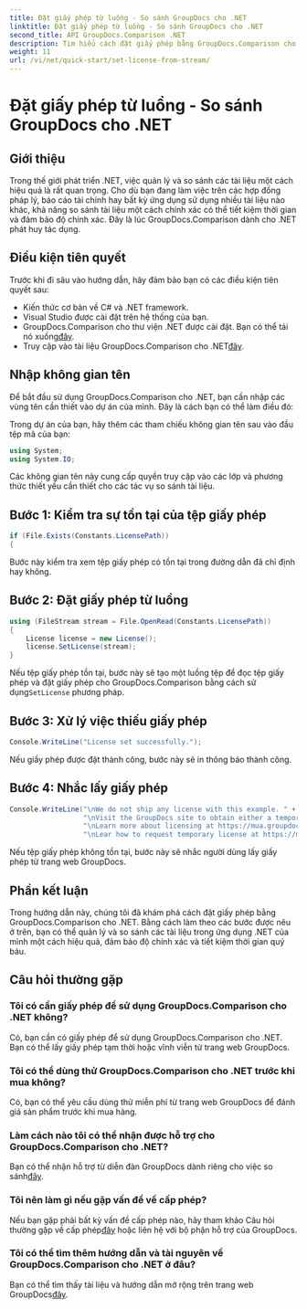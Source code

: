 ```yaml
---
title: Đặt giấy phép từ luồng - So sánh GroupDocs cho .NET
linktitle: Đặt giấy phép từ luồng - So sánh GroupDocs cho .NET
second_title: API GroupDocs.Comparison .NET
description: Tìm hiểu cách đặt giấy phép bằng GroupDocs.Comparison cho .NET một cách hiệu quả. Đảm bảo độ chính xác của tài liệu và tiết kiệm thời gian với hướng dẫn này.
weight: 11
url: /vi/net/quick-start/set-license-from-stream/
---
```


# Đặt giấy phép từ luồng - So sánh GroupDocs cho .NET

## Giới thiệu
Trong thế giới phát triển .NET, việc quản lý và so sánh các tài liệu một cách hiệu quả là rất quan trọng. Cho dù bạn đang làm việc trên các hợp đồng pháp lý, báo cáo tài chính hay bất kỳ ứng dụng sử dụng nhiều tài liệu nào khác, khả năng so sánh tài liệu một cách chính xác có thể tiết kiệm thời gian và đảm bảo độ chính xác. Đây là lúc GroupDocs.Comparison dành cho .NET phát huy tác dụng. 
## Điều kiện tiên quyết
Trước khi đi sâu vào hướng dẫn, hãy đảm bảo bạn có các điều kiện tiên quyết sau:
- Kiến thức cơ bản về C# và .NET framework.
- Visual Studio được cài đặt trên hệ thống của bạn.
-  GroupDocs.Comparison cho thư viện .NET được cài đặt. Bạn có thể tải nó xuống[đây](https://releases.groupdocs.com/comparison/net/).
-  Truy cập vào tài liệu GroupDocs.Comparison cho .NET[đây](https://tutorials.groupdocs.com/comparison/net/).

## Nhập không gian tên
Để bắt đầu sử dụng GroupDocs.Comparison cho .NET, bạn cần nhập các vùng tên cần thiết vào dự án của mình. Đây là cách bạn có thể làm điều đó:

Trong dự án của bạn, hãy thêm các tham chiếu không gian tên sau vào đầu tệp mã của bạn:
```csharp
using System;
using System.IO;
```
Các không gian tên này cung cấp quyền truy cập vào các lớp và phương thức thiết yếu cần thiết cho các tác vụ so sánh tài liệu.

## Bước 1: Kiểm tra sự tồn tại của tệp giấy phép
```csharp
if (File.Exists(Constants.LicensePath))
{
```
Bước này kiểm tra xem tệp giấy phép có tồn tại trong đường dẫn đã chỉ định hay không.
## Bước 2: Đặt giấy phép từ luồng
```csharp
using (FileStream stream = File.OpenRead(Constants.LicensePath))
{
    License license = new License();
    license.SetLicense(stream);
}
```
 Nếu tệp giấy phép tồn tại, bước này sẽ tạo một luồng tệp để đọc tệp giấy phép và đặt giấy phép cho GroupDocs.Comparison bằng cách sử dụng`SetLicense` phương pháp.
## Bước 3: Xử lý việc thiếu giấy phép
```csharp
Console.WriteLine("License set successfully.");
```
Nếu giấy phép được đặt thành công, bước này sẽ in thông báo thành công.
## Bước 4: Nhắc lấy giấy phép
```csharp
Console.WriteLine("\nWe do not ship any license with this example. " +
                  "\nVisit the GroupDocs site to obtain either a temporary or permanent license. " +
                  "\nLearn more about licensing at https://mua.groupdocs.com/faqs/licensing. " +
                  "\nLear how to request temporary license at https://mua.groupdocs.com/temporary-license.");
```
Nếu tệp giấy phép không tồn tại, bước này sẽ nhắc người dùng lấy giấy phép từ trang web GroupDocs.

## Phần kết luận
Trong hướng dẫn này, chúng tôi đã khám phá cách đặt giấy phép bằng GroupDocs.Comparison cho .NET. Bằng cách làm theo các bước được nêu ở trên, bạn có thể quản lý và so sánh các tài liệu trong ứng dụng .NET của mình một cách hiệu quả, đảm bảo độ chính xác và tiết kiệm thời gian quý báu.
## Câu hỏi thường gặp
### Tôi có cần giấy phép để sử dụng GroupDocs.Comparison cho .NET không?
Có, bạn cần có giấy phép để sử dụng GroupDocs.Comparison cho .NET. Bạn có thể lấy giấy phép tạm thời hoặc vĩnh viễn từ trang web GroupDocs.
### Tôi có thể dùng thử GroupDocs.Comparison cho .NET trước khi mua không?
Có, bạn có thể yêu cầu dùng thử miễn phí từ trang web GroupDocs để đánh giá sản phẩm trước khi mua hàng.
### Làm cách nào tôi có thể nhận được hỗ trợ cho GroupDocs.Comparison cho .NET?
 Bạn có thể nhận hỗ trợ từ diễn đàn GroupDocs dành riêng cho việc so sánh[đây](https://forum.groupdocs.com/c/comparison/12).
### Tôi nên làm gì nếu gặp vấn đề về cấp phép?
 Nếu bạn gặp phải bất kỳ vấn đề cấp phép nào, hãy tham khảo Câu hỏi thường gặp về cấp phép[đây](https://purchase.groupdocs.com/faqs/licensing) hoặc liên hệ với bộ phận hỗ trợ của GroupDocs.
### Tôi có thể tìm thêm hướng dẫn và tài nguyên về GroupDocs.Comparison cho .NET ở đâu?
 Bạn có thể tìm thấy tài liệu và hướng dẫn mở rộng trên trang web GroupDocs[đây](https://tutorials.groupdocs.com/comparison/net/).